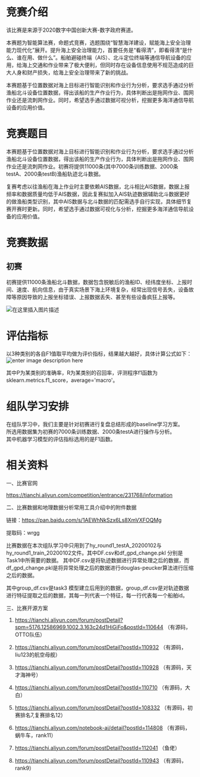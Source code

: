 ﻿# 竞赛介绍
该比赛是来源于2020数字中国创新大赛-数字政府赛道。   

本赛题为智能算法赛，命题式竞赛，选题围绕“智慧海洋建设，赋能海上安全治理能力现代化”展开。提升海上安全治理能力，首要任务是“看得清”，即看得清“是什么、谁在用、做什么”。船舶避碰终端（AIS）、北斗定位终端等通信导航设备的应用，给海上交通和作业带来了极大便利，但同时存在设备信息使用不规范造成的巨大人身和财产损失，给海上安全治理带来了新的挑战。    

本赛题基于位置数据对海上目标进行智能识别和作业行为分析，要求选手通过分析渔船北斗设备位置数据，得出该船的生产作业行为，具体判断出是拖网作业、围网作业还是流刺网作业。同时，希望选手通过数据可视分析，挖掘更多海洋通信导航设备的应用价值。

# 竞赛题目
本赛题基于位置数据对海上目标进行智能识别和作业行为分析，要求选手通过分析渔船北斗设备位置数据，得出该船的生产作业行为，具体判断出是拖网作业、围网作业还是流刺网作业。初赛将提供11000条(其中7000条训练数据、2000条testA、2000条testB)渔船轨迹北斗数据。

复赛考虑以往渔船在海上作业时主要依赖AIS数据，北斗相比AIS数据，数据上报频率和数据质量均低于AIS数据，因此复赛拟加入AIS轨迹数据辅助北斗数据更好的做渔船类型识别，其中AIS数据与北斗数据的匹配需选手自行实现，具体细节复赛开赛时更新。同时，希望选手通过数据可视化与分析，挖掘更多海洋通信导航设备的应用价值。

# 竞赛数据
## 初赛
初赛提供11000条渔船北斗数据，数据包含脱敏后的渔船ID、经纬度坐标、上报时间、速度、航向信息，由于真实场景下海上环境复杂，经常出现信号丢失，设备故障等原因导致的上报坐标错误、上报数据丢失、甚至有些设备疯狂上报等。

![在这里插入图片描述](https://img-blog.csdnimg.cn/20210329225619655.png?x-oss-process=image/watermark,type_ZmFuZ3poZW5naGVpdGk,shadow_10,text_aHR0cHM6Ly9ibG9nLmNzZG4ubmV0L3dlaXhpbl80NDEzMzMyNw==,size_16,color_FFFFFF,t_70)

# 评估指标

以3种类别的各自F1值取平均做为评价指标，结果越大越好，具体计算公式如下：
![enter image description here](https://tianchi-public.oss-cn-hangzhou.aliyuncs.com/public/files/forum/157724301707699021577243017759.png)

其中P为某类别的准确率，R为某类别的召回率，评测程序f1函数为sklearn.metrics.f1_score，average='macro'。

# 组队学习安排

在组队学习中，我们主要是针对初赛进行复盘总结形成的baseline学习方案。   
所选用数据集为初赛的7000条训练数据、2000条testA进行操作与分析。  
其中机器学习模型的评估指标选用的是F1函数。

# 相关资料

一、比赛官网

https://tianchi.aliyun.com/competition/entrance/231768/information

二、比赛数据和地理数据分析常用工具介绍中的附件数据

链接：https://pan.baidu.com/s/1AEWhNkSzx6Ls8XmVXFOQMg

提取码：wrgg 

比赛数据在本次组队学习中只用到了hy_round1_testA_20200102与hy_round1_train_20200102文件。其中DF.csv和df_gpd_change.pkl 分别是Task1中所需要的数据。 其中DF.csv是将轨迹数据进行异常处理之后的数据，而df_gpd_change.pkl是将异常处理之后的数据进行douglas-peucker算法进行压缩之后的数据。  

其中group_df.csv是task3 模型建立后用到的数据，group_df.csv是对轨迹数据进行特征提取之后的数据，其每一列代表一个特征，每一行代表每一个船舶id。

三、比赛开源方案

1. https://tianchi.aliyun.com/forum/postDetail?spm=5176.12586969.1002.3.163c24d1HiGiFo&postId=110644 （有源码，OTTO队伍）

2. https://tianchi.aliyun.com/forum/postDetail?postId=110932 （有源码，liu123的航空母舰）

3. https://tianchi.aliyun.com/forum/postDetail?postId=110928 （有源码，天才海神号）

4. https://tianchi.aliyun.com/forum/postDetail?postId=110710 （有源码，大白）

5. https://tianchi.aliyun.com/forum/postDetail?postId=108332 （有源码，初赛排名7,复赛排名12）

6. https://tianchi.aliyun.com/notebook-ai/detail?postId=114808 （有源码，蜗牛车，rank11）

7. https://tianchi.aliyun.com/forum/postDetail?postId=112041 （鱼佬）

8. https://tianchi.aliyun.com/forum/postDetail?postId=110943 （有源码，rank9）

